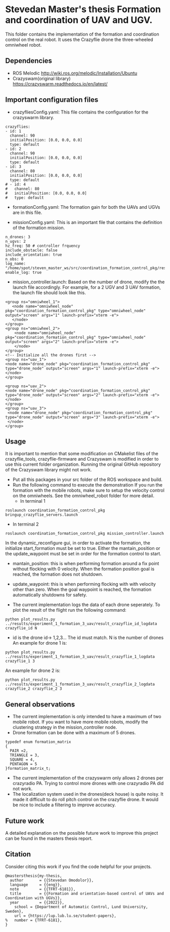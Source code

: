 # Stevedan Master's thesis Formation and coordination of UAV and UGV. 
This folder contains the implementation of the formation and coordination control on the real robot. It uses the Crazyflie drone the three-wheeled omniwheel robot.

## Dependencies
- ROS Melodic http://wiki.ros.org/melodic/Installation/Ubuntu
- Crazyswam(original library) https://crazyswarm.readthedocs.io/en/latest/

## Important configuration files
- crazyfliesConfig.yaml: This file contains the configuration for the crazyswarm library.
```
crazyflies:
- id: 1
  channel: 90
  initialPosition: [0.0, 0.0, 0.0]
  type: default
- id: 2
  channel: 90
  initialPosition: [0.0, 0.0, 0.0]
  type: default
- id: 3
  channel: 80
  initialPosition: [0.0, 0.0, 0.0]
  type: default
# - id: 4
#   channel: 80
#   initialPosition: [0.0, 0.0, 0.0]
#   type: default
```
- formationConfig.yaml: The formation gain for both the UAVs and UGVs are in this file.

- missionConfig.yaml: This is an important file that contains the definition of the formation mission.
```
n_drones: 3
n_ugvs: 2
hz_freq: 50 # controller frquency
include_obstacle: false
include_orientation: true
n_obs: 0
log_name: "/home/spot/steven_master_ws/src/coordination_formation_control_pkg/results/experiment_6_formation_3_uav_2_ugv/result"
enable_log: true
```
- mission_controller.launch: Based on the number of drone, modify the the launch file accordingly. For example, for a 2 UGV and 3 UAV formation, the launch file should look like this.
```
<group ns="omniwheel_1">
   <node name="omniwheel_node" pkg="coordination_formation_control_pkg" type="omniwheel_node" output="screen" args="1" launch-prefix="xterm -e">
   </node>
</group>
<group ns="omniwheel_2">
    <node name="omniwheel_node" pkg="coordination_formation_control_pkg" type="omniwheel_node" output="screen" args="2" launch-prefix="xterm -e">
    </node>
</group>
<!-- Initialize all the drones first -->
<group ns="uav_1">
<node name="drone_node" pkg="coordination_formation_control_pkg" type="drone_node" output="screen" args="1" launch-prefix="xterm -e">
</node>
</group>

<group ns="uav_2">
<node name="drone_node" pkg="coordination_formation_control_pkg" type="drone_node" output="screen" args="2" launch-prefix="xterm -e">
</node>
</group>
<group ns="uav_3">
 <node name="drone_node" pkg="coordination_formation_control_pkg" type="drone_node" output="screen" args="3" launch-prefix="xterm -e">
 </node>
</group>
```
## Usage
It is important to mention that some modification on CMakelist files of the crazyflie_tools, crazyflie-firmware and Crazyswam is modified in order to use this current folder organization. Running the original GitHub repository of the Crazyswam library might not work.
- Put all this packages in your src folder of the ROS workspace and build.
- Run the following command to execute the demonstration
If you run the formation with the mobile robots, make sure to setup the velocity control on the omniwheels. See the omniwheel_robot folder for more detail.
  - In terminal 1
```
roslaunch coordination_formation_control_pkg bringup_crazyflie_servers.launch
```

  - In terminal 2
```
roslaunch coordination_formation_control_pkg mission_controller.launch
```
In the dynamic_reconfigure gui, in order to activate the formation, the initialize start_formation must be set to true. Either the mantain_position or the update_waypoint must be set in order for the formation control to start.
- mantain_position: this is when performing formation around a fix point without flocking with 0 velocity. When the formation position goal is reached, the formation does not shutdown.
- update_waypoint: this is when performing flocking with with velocity other than zero. When the goal waypoint is reached, the formation automatically shutdowns for safety.  

- The current implementation logs the data of each drone seperately. To plot the result of the flight run the following command:

```
python plot_results.py ../results/experiment_1_formation_3_uav/result_crazyflie_id_logdata crazyflie_id N
```
  - id is the drone id-> 1,2,3... The id must match. N is the number of drones
An example for drone 1 is:

```
python plot_results.py ../results/experiment_1_formation_3_uav/result_crazyflie_1_logdata crazyflie_1 3
```
An example for drone 2 is:
```
python plot_results.py ../results/experiment_1_formation_3_uav/result_crazyflie_2_logdata crazyflie_2 crazyflie_2 3
```

## General observations
- The current implementation is only intended to have a maximum of two mobile robot. If you want to have more mobile robots, modify the clustering strategy in the mission_controller node.
- Drone formation can be done with a maximum of 5 drones.
```
typedef enum formation_matrix
{
  PAIR =2,
  TRIANGLE = 3,
  SQUARE = 4,
  PENTAGON = 5
}formation_matrix_t;
```
- The current implementation of the crazyswarm only allows 2 drones per crazyradio PA. Trying to control more drones with one crazyradio PA did not work.
- The localization system used in the drones(deck house) is quite noisy. It made it difficult to do roll pitch control on the crazyflie drone. It would be nice to include a filtering to improve accuracy.



## Future work
A detailed explanation on the possible future work to improve this project can be found in the masters thesis report.

## Citation
Consider citing this work if you find the code helpful for your projects.

```
@mastersthesis{my-thesis,
  author       = {{Stevedan Omodolor}},
  language     = {{eng}},
  note         = {{TFRT-6181}},
  title        = {{Formation and orientation-based control of UAVs and Coordination with UGVs}},
  year         = {{2022}},
    school = {Department of Automatic Control, Lund University, Sweden},
    url = {https://lup.lub.lu.se/student-papers},
%   number = {TFRT-6181},
}
```
